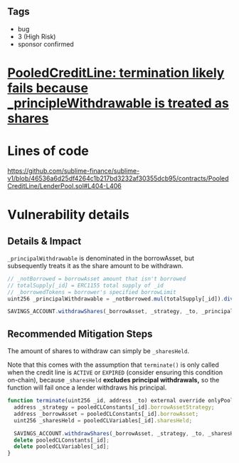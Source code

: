 ## Tags

- bug
- 3 (High Risk)
- sponsor confirmed

# [PooledCreditLine: termination likely fails because _principleWithdrawable is treated as shares](https://github.com/code-423n4/2022-03-sublime-findings/issues/21) 

# Lines of code

https://github.com/sublime-finance/sublime-v1/blob/46536a6d25df4264c1b217bd3232af30355dcb95/contracts/PooledCreditLine/LenderPool.sol#L404-L406


# Vulnerability details

## Details & Impact

`_principalWithdrawable` is denominated in the borrowAsset, but subsequently treats it as the share amount to be withdrawn.

```jsx
// _notBorrowed = borrowAsset amount that isn't borrowed
// totalSupply[_id] = ERC1155 total supply of _id
// _borrowedTokens = borrower's specified borrowLimit
uint256 _principalWithdrawable = _notBorrowed.mul(totalSupply[_id]).div(_borrowedTokens);

SAVINGS_ACCOUNT.withdrawShares(_borrowAsset, _strategy, _to, _principalWithdrawable.add(_totalInterestInShares), false);
```

## Recommended Mitigation Steps

The amount of shares to withdraw can simply be `_sharesHeld`.

Note that this comes with the assumption that `terminate()` is only called when the credit line is `ACTIVE` or `EXPIRED` (consider ensuring this condition on-chain), because `_sharesHeld` **excludes principal withdrawals,** so the function will fail once a lender withdraws his principal.

```jsx
function terminate(uint256 _id, address _to) external override onlyPooledCreditLine nonReentrant {
  address _strategy = pooledCLConstants[_id].borrowAssetStrategy;
  address _borrowAsset = pooledCLConstants[_id].borrowAsset;
  uint256 _sharesHeld = pooledCLVariables[_id].sharesHeld;

  SAVINGS_ACCOUNT.withdrawShares(_borrowAsset, _strategy, _to, _sharesHeld, false);
  delete pooledCLConstants[_id];
  delete pooledCLVariables[_id];
}
```

